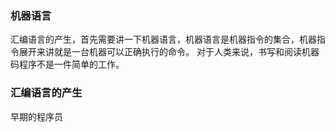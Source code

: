 ### 机器语言

汇编语言的产生，首先需要讲一下机器语言，机器语言是机器指令的集合，机器指令展开来讲就是一台机器可以正确执行的命令。
对于人类来说，书写和阅读机器码程序不是一件简单的工作。


### 汇编语言的产生

早期的程序员




